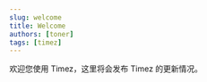 ```yaml
---
slug: welcome
title: Welcome
authors: [toner]
tags: [timez]
---
```


欢迎您使用 Timez，这里将会发布 Timez 的更新情况。